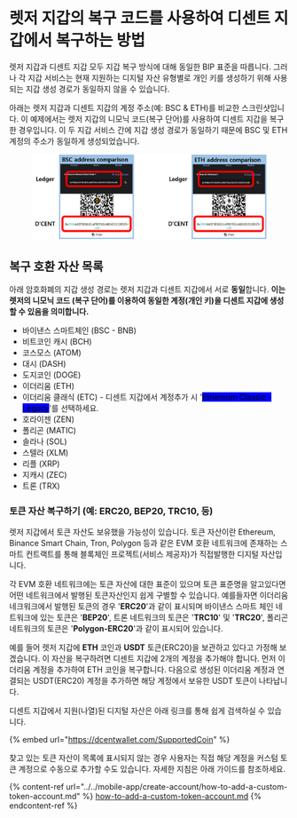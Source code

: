# 렛저 지갑의 복구 코드를 사용하여 디센트 지갑에서 복구하는 방법

렛저 지갑과 디센트 지갑 모두 지갑 복구 방식에 대해 동일한 BIP 표준을 따릅니다. 그러나 각 지갑 서비스는 현재 지원하는 디지털 자산 유형별로 개인 키를 생성하기 위해 사용되는 지갑 생성 경로가 동일하지 않을 수 있습니다.

아래는 렛저 지갑과 디센트 지갑의 계정 주소(예: BSC & ETH)를 비교한 스크린샷입니다. 이 예제에서는 렛저 지갑의 니모닉 코드(복구 단어)를 사용하여 디센트 지갑을 복구한  경우입니다. 이 두 지갑 서비스 간에 지갑 생성 경로가 동일하기 때문에 BSC 및 ETH 계정의 주소가 동일하게 생성되었습니다.

<figure><img src="../../.gitbook/assets/그림2 (1) (2).png" alt=""><figcaption></figcaption></figure>

## 복구 호환 자산 목록&#x20;

아래 암호화폐의 지갑 생성 경로는 렛저 지갑과 디센트 지갑에서 서로 **동일**합니다. **이는 렛저의 니모닉 코드 (복구 단어)를 이용하여 동일한 계정(개인 키)을 디센트 지갑에 생성할 수 있음을 의미합니다.**&#x20;

* 바이낸스 스마트체인 (BSC - BNB)
* 비트코인 캐시 (BCH)&#x20;
* 코스모스 (ATOM)&#x20;
* 대시 (DASH)&#x20;
* 도지코인 (DOGE)&#x20;
* 이더리움 (ETH)&#x20;
* 이더리움 클래식 (ETC) - 디센트 지갑에서 계정추가 시 '<mark style="background-color:blue;">Ethereum Classic - Legacy</mark>'를 선택하세요.&#x20;
* 호라이젠 (ZEN)&#x20;
* 폴리곤 (MATIC)&#x20;
* 솔라나 (SOL)&#x20;
* 스텔라 (XLM)&#x20;
* 리플 (XRP)&#x20;
* 지캐시 (ZEC)&#x20;
* 트론 (TRX)

### 토큰 자산 복구하기 (예: ERC20, BEP20, TRC10, 등)

렛저 지갑에서 토큰 자산도 보유했을 가능성이 있습니다. 토큰 자산이란 Ethereum, Binance Smart Chain, Tron, Polygon 등과 같은 EVM 호환 네트워크에 존재하는 스마트 컨트랙트를 통해 블록체인 프로젝트(서비스 제공자)가 직접발행한 디지털 자산입니다.

각 EVM 호환 네트워크에는 토큰 자산에 대한 표준이 있으며 토큰 표준명을 알고있다면 어떤 네트워크에서 발행된 토큰자산인지 쉽게 구별할 수 있습니다. 예를들자면 이더리움 네크워크에서 발행된 토큰의 경우 '**ERC20**'과 같이 표시되며 바이낸스 스마트 체인 네트워크에 있는 토큰은 '**BEP20**', 트론 네트워크의 토큰은 '**TRC10**' 및 '**TRC20**', 폴리곤 네트워크의 토큰은 '**Polygon-ERC20**'과 같이 표시되어 있습니다.

예를 들어 렛저 지갑에 **ETH** 코인과 **USDT** 토큰(ERC20)을 보관하고 있다고 가정해 보겠습니다. 이 자산을 복구하려면 디센트 지갑에 2개의 계정을 추가해야 합니다. 먼저 이더리움 계정을 추가하여 ETH 코인을 복구합니다. 다음으로 생성된 이더리움 계정과 연결되는 USDT(ERC20) 계정을 추가하면 해당 계정에서 보유한 USDT 토큰이 나타납니다. &#x20;

디센트 지갑에서 지원(나열)된 디지털 자산은 아래 링크를 통해 쉽게 검색하실 수 있습니다.

{% embed url="https://dcentwallet.com/SupportedCoin" %}

찾고 있는 토큰 자산이 목록에 표시되지 않는 경우 사용자는 직접 해당 계정을 커스텀 토큰 계정으로 수동으로 추가할 수도 있습니다. 자세한 지침은 아래 가이드를 참조하세요.

{% content-ref url="../../mobile-app/create-account/how-to-add-a-custom-token-account.md" %}
[how-to-add-a-custom-token-account.md](../../mobile-app/create-account/how-to-add-a-custom-token-account.md)
{% endcontent-ref %}

